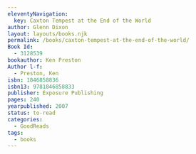 ```yaml
---
eleventyNavigation:
  key: Caxton Tempest at the End of the World
author: Glenn Dixon
layout: layouts/books.njk
permalink: /books/caxton-tempest-at-the-end-of-the-world/
Book Id:
  - 3128539
bookauthor: Ken Preston
Author l-f:
  - Preston, Ken
isbn: 1846858836
isbn13: 9781846858833
publisher: Exposure Publishing
pages: 240
yearpublished: 2007
status: to-read
categories:
  - GoodReads
tags:
  - books
---
```

